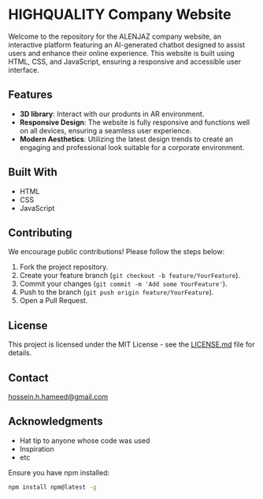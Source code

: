 # HIGHQUALITY Company Website

Welcome to the repository for the ALENJAZ company website, an interactive platform featuring an AI-generated chatbot designed to assist users and enhance their online experience. This website is built using HTML, CSS, and JavaScript, ensuring a responsive and accessible user interface.

## Features

- **3D library**: Interact with our produnts in AR environment.
- **Responsive Design**: The website is fully responsive and functions well on all devices, ensuring a seamless user experience.
- **Modern Aesthetics**: Utilizing the latest design trends to create an engaging and professional look suitable for a corporate environment.


## Built With

- HTML
- CSS
- JavaScript

## Contributing

We encourage public contributions! Please follow the steps below:

1. Fork the project repository.
2. Create your feature branch (`git checkout -b feature/YourFeature`).
3. Commit your changes (`git commit -m 'Add some YourFeature'`).
4. Push to the branch (`git push origin feature/YourFeature`).
5. Open a Pull Request.

## License

This project is licensed under the MIT License - see the [LICENSE.md](LICENSE) file for details.

## Contact

hossein.h.hameed@gmail.com

## Acknowledgments

- Hat tip to anyone whose code was used
- Inspiration
- etc


Ensure you have npm installed:
```bash
npm install npm@latest -g
